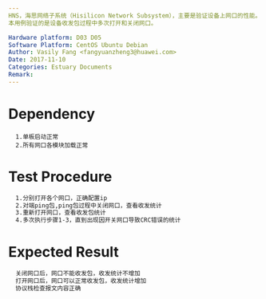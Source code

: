 ```yaml
---
HNS，海思网络子系统（Hisilicon Network Subsystem），主要是验证设备上网口的性能。
本用例验证的是设备收发包过程中多次打开和关闭网口。

Hardware platform: D03 D05  
Software Platform: CentOS Ubuntu Debian 
Author: Vasily Fang <fangyuanzheng3@huawei.com>  
Date: 2017-11-10
Categories: Estuary Documents  
Remark:
---
```


# Dependency
```
  1.单板启动正常
  2.所有网口各模块加载正常
```

# Test Procedure
```bash
  1.分别打开各个网口，正确配置ip
  2.对端ping包,ping包过程中关闭网口，查看收发统计
  3.重新打开网口，查看收发包统计
  4.多次执行步骤1-3，直到出现因开关网口导致CRC错误的统计
```

# Expected Result
```bash
  关闭网口后，网口不能收发包，收发统计不增加
  打开网口后，网口可以正常收发包，收发统计增加
  协议栈检查报文内容正确
```
